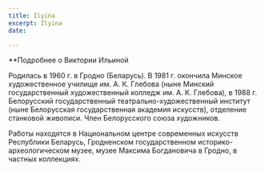 ```yaml
---
title: Ilyina
excerpt: Ilyina
date: 

---
```

**Подробнее о Виктории Ильиной

Родилась в 1960 г. в Гродно (Беларусь). В 1981 г. окончила Минское художественное училище им. А. К. Глебова (ныне Минский государственный художественный колледж им. А. К. Глебова), в 1988 г. Белорусский государственный театрально-художественный институт (ныне Белорусская государственная академия искусств), отделение станковой живописи. Член Белорусского союза художников.

Работы находятся в Национальном центре современных искусств Республики Беларусь, Гродненском государственном историко-археологическом музее, музее Максима Богдановича в Гродно, в частных коллекциях.
